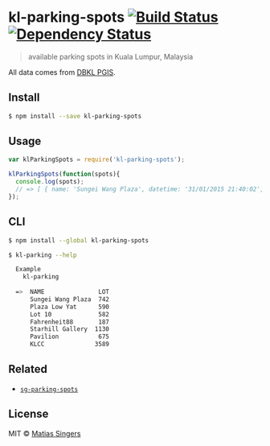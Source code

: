 # kl-parking-spots [![Build Status](http://img.shields.io/travis/matiassingers/kl-parking-spots.svg?style=flat-square)](https://travis-ci.org/matiassingers/kl-parking-spots) [![Dependency Status](http://img.shields.io/gemnasium/matiassingers/kl-parking-spots.svg?style=flat-square)](https://gemnasium.com/matiassingers/kl-parking-spots)
> available parking spots in Kuala Lumpur, Malaysia

All data comes from [DBKL PGIS](http://dbklpgis.my/displayphotos.html).


## Install

```sh
$ npm install --save kl-parking-spots
```


## Usage

```js
var klParkingSpots = require('kl-parking-spots');

klParkingSpots(function(spots){
  console.log(spots);
  // => [ { name: 'Sungei Wang Plaza', datetime: '31/01/2015 21:40:02', lot: '742', type: 'Shopping Mall', ...
});
```


## CLI

```sh
$ npm install --global kl-parking-spots
```

```sh
$ kl-parking --help

  Example
    kl-parking
    
  =>  NAME               LOT
      Sungei Wang Plaza  742
      Plaza Low Yat      590
      Lot 10             582
      Fahrenheit88       187
      Starhill Gallery  1130
      Pavilion           675
      KLCC              3589
```


## Related
- [`sg-parking-spots`](https://github.com/matiassingers/sg-parking-spots)


## License

MIT © [Matias Singers](http://mts.io)
